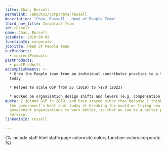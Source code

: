 ```yaml
---
title: Chan, Russell
permalink: /aboutus/corporate/russell
description: "Chan, Russell - Head of People Team"
third_nav_title: Corporate Team
id: russell
name: Chan, Russell
joinDate: 2019-09-02
functionId: corporate
jobTitle: Head of People Team
curProducts:
  - currentProducts
pastProducts:
  - pastProducts
accomplishments: >-
  * Grew the People team from an individual contributor practice to a team of 4
  today

  * Helped to scale OGP from 25 (2019) to >170 (2023)

  * Worked on organisation design shifts and levers (e.g. compensation schemes, performance management, management practices, resource allocation) to adapt to OGP's shifting organisation size and context
quote: I joined OGP in 2019, and have stayed since then because I think it is
  the government’s best shot today at breaking the mould on trying new ways for
  government organisations to work better, so that we can be a better public
  service.
linkedinId: russell

---
```


{% include staff.html staff=page color=site.colors.function-colors.corporate %}
